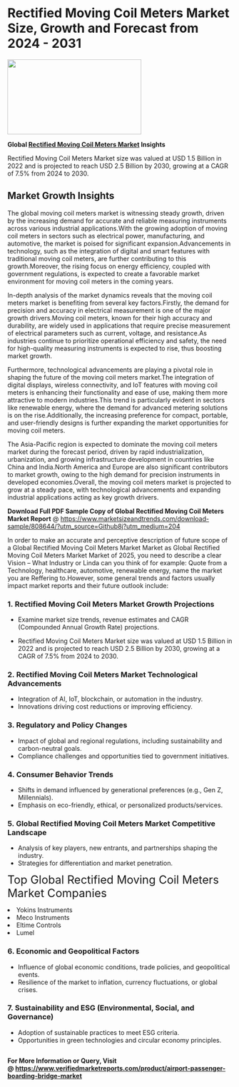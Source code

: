 <H1>Rectified Moving Coil Meters Market Size, Growth and Forecast from 2024 - 2031</H1><img class="aligncenter size-medium wp-image-584254" src="https://thirdeyenews.in/wp-content/uploads/2024/09/Global-Market-Research-300x168.jpeg" alt="" width="300" height="168" /><p><strong>Global&nbsp;<a href="https://www.marketsizeandtrends.com/download-sample/808644/?utm_source=Github8j?utm_medium=204">Rectified Moving Coil Meters Market</a> Insights</strong></p><p>Rectified Moving Coil Meters Market size was valued at USD 1.5 Billion in 2022 and is projected to reach USD 2.5 Billion by 2030, growing at a CAGR of 7.5% from 2024 to 2030.</p><p><h2>Market Growth Insights</h2> <p>The global moving coil meters market is witnessing steady growth, driven by the increasing demand for accurate and reliable measuring instruments across various industrial applications.With the growing adoption of moving coil meters in sectors such as electrical power, manufacturing, and automotive, the market is poised for significant expansion.Advancements in technology, such as the integration of digital and smart features with traditional moving coil meters, are further contributing to this growth.Moreover, the rising focus on energy efficiency, coupled with government regulations, is expected to create a favorable market environment for moving coil meters in the coming years.</p> <p>In-depth analysis of the market dynamics reveals that the moving coil meters market is benefiting from several key factors.Firstly, the demand for precision and accuracy in electrical measurement is one of the major growth drivers.Moving coil meters, known for their high accuracy and durability, are widely used in applications that require precise measurement of electrical parameters such as current, voltage, and resistance.As industries continue to prioritize operational efficiency and safety, the need for high-quality measuring instruments is expected to rise, thus boosting market growth.</p> <p>Furthermore, technological advancements are playing a pivotal role in shaping the future of the moving coil meters market.The integration of digital displays, wireless connectivity, and IoT features with moving coil meters is enhancing their functionality and ease of use, making them more attractive to modern industries.This trend is particularly evident in sectors like renewable energy, where the demand for advanced metering solutions is on the rise.Additionally, the increasing preference for compact, portable, and user-friendly designs is further expanding the market opportunities for moving coil meters.</p> <p>The Asia-Pacific region is expected to dominate the moving coil meters market during the forecast period, driven by rapid industrialization, urbanization, and growing infrastructure development in countries like China and India.North America and Europe are also significant contributors to market growth, owing to the high demand for precision instruments in developed economies.Overall, the moving coil meters market is projected to grow at a steady pace, with technological advancements and expanding industrial applications acting as key growth drivers.</p> <p><span class=""><strong>Download Full PDF Sample Copy of Global Rectified Moving Coil Meters Market Report</strong> @ <a href="https://www.marketsizeandtrends.com/download-sample/808644/?utm_source=Github8j?utm_medium=204" target="_blank">https://www.marketsizeandtrends.com/download-sample/808644/?utm_source=Github8j?utm_medium=204</a></span></p><p>In order to make an accurate and perceptive description of future scope of a Global&nbsp;Rectified Moving Coil Meters Market Market as Global&nbsp;Rectified Moving Coil Meters Market Market of 2025, you need to describe a clear Vision &ndash; What Industry or Linda can you think of for example: Quote from a Technology, healthcare, automotive, renewable energy, name the market you are Reffering to.However, some general trends and factors usually impact market reports and their future outlook include:</p><h3>1.&nbsp;<strong>Rectified Moving Coil Meters Market Growth Projections</strong></h3><ul><li>Examine market size trends, revenue estimates and CAGR (Compounded Annual Growth Rate) projections.</li><li><p>Rectified Moving Coil Meters Market size was valued at USD 1.5 Billion in 2022 and is projected to reach USD 2.5 Billion by 2030, growing at a CAGR of 7.5% from 2024 to 2030.</p></li></ul><h3>2.&nbsp;<strong>Rectified Moving Coil Meters Market Technological Advancements</strong></h3><ul><li>Integration of AI, IoT, blockchain, or automation in the industry.</li><li>Innovations driving cost reductions or improving efficiency.</li></ul><h3>3.&nbsp;<strong>Regulatory and Policy Changes</strong></h3><ul><li>Impact of global and regional regulations, including sustainability and carbon-neutral goals.</li><li>Compliance challenges and opportunities tied to government initiatives.</li></ul><h3>4.&nbsp;<strong>Consumer Behavior Trends</strong></h3><ul><li>Shifts in demand influenced by generational preferences (e.g., Gen Z, Millennials).</li><li>Emphasis on eco-friendly, ethical, or personalized products/services.</li></ul><h3>5.&nbsp;<strong>Global Rectified Moving Coil Meters Market Competitive Landscape</strong></h3><ul><li>Analysis of key players, new entrants, and partnerships shaping the industry.</li><li>Strategies for differentiation and market penetration.</li></ul><p data-pm-slice="1 1 []"><span style="color: inherit; font-family: inherit; font-size: 25px;">Top Global Rectified Moving Coil Meters Market Companies</span></p><div class="" data-test-id=""><p><li>Yokins Instruments</li><li> Meco Instruments</li><li> Eltime Controls</li><li> Lumel</li></p></div><h3>6.&nbsp;<strong>Economic and Geopolitical Factors</strong></h3><ul><li>Influence of global economic conditions, trade policies, and geopolitical events.</li><li>Resilience of the market to inflation, currency fluctuations, or global crises.</li></ul><h3>7.&nbsp;<strong>Sustainability and ESG (Environmental, Social, and Governance)</strong></h3><ul><li>Adoption of sustainable practices to meet ESG criteria.</li><li>Opportunities in green technologies and circular economy principles.</li></ul><h2><strong style="font-size: 14px;">For More Information or Query, Visit @&nbsp;</strong><a style="background-color: #ffffff; font-size: 14px;" href="https://www.marketsizeandtrends.com/report/rectified-moving-coil-meters-market/" target="_blank">https://www.verifiedmarketreports.com/product/airport-passenger-boarding-bridge-market</a></h2>